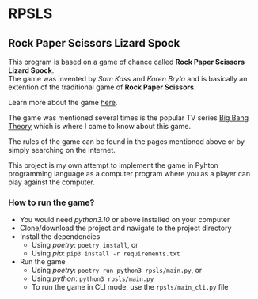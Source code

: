 # RPSLS
## Rock Paper Scissors Lizard Spock

This program is based on a game of chance called **Rock Paper Scissors Lizard Spock**.\
The game was invented by *Sam Kass* and *Karen Bryla* and is basically an extention of the traditional game of **Rock Paper Scissors**.

Learn more about the game [here](http://www.samkass.com/theories/RPSSL.html).

The game was mentioned several times is the popular TV series [Big Bang Theory](https://bigbangtheory.fandom.com/wiki/Rock,_Paper,_Scissors,_Lizard,_Spock) which is where I came to know about this game.

The rules of the game can be found in the pages mentioned above or by simply searching on the internet.

This project is my own attempt to implement the game in Pyhton programming language as a computer program where you as a player can play against the computer.

### How to run the game?
* You would need *python3.10* or above installed on your computer
* Clone/download the project and navigate to the project directory
* Install the dependencies
  - Using *poetry*: `poetry install`, or
  - Using *pip*: `pip3 install -r requirements.txt`
* Run the game
  - Using *poetry*: `poetry run python3 rpsls/main.py`, or
  - Using *python*: `python3 rpsls/main.py`
  - To run the game in CLI mode, use the `rpsls/main_cli.py` file
